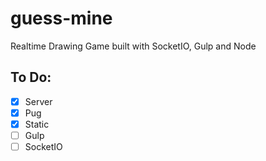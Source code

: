 # guess-mine
Realtime Drawing Game built with SocketIO, Gulp and Node


## To Do:

- [x] Server
- [x] Pug
- [x] Static
- [ ] Gulp
- [ ] SocketIO